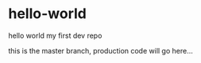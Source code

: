 # hello-world
hello world my first dev repo

this is the master branch, production code will go here...
